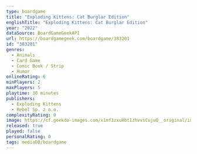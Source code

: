 ```yaml
---
type: boardgame
title: "Exploding Kittens: Cat Burglar Edition"
englishTitle: "Exploding Kittens: Cat Burglar Edition"
year: "2022"
dataSource: BoardGameGeekAPI
url: https://boardgamegeek.com/boardgame/383201
id: "383201"
genres:
  - Animals
  - Card Game
  - Comic Book / Strip
  - Humor
onlineRating: 6
minPlayers: 2
maxPlayers: 5
playtime: 30 minutes
publishers:
  - Exploding Kittens
  - Rebel Sp. z o.o.
complexityRating: 0
image: https://cf.geekdo-images.com/x1mf3zxuHbtIzhvvsCujuQ__original/img/AvGj7t3S27eJAvmx4COlv9veDOc=/0x0/filters:format(png)/pic7630976.png
released: true
played: false
personalRating: 0
tags: mediaDB/boardgame
---
```

